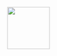<div id="header" align="center">
  <img src="[[https://media.giphy.com/media/M9gbBd9nbDrOTu1Mqx/giphy.gif](https://giphy.com/gifs/PermissionIO-plBdgZ6oVBLVdjwl6J)https://giphy.com/gifs/PermissionIO-plBdgZ6oVBLVdjwl6J](https://media4.giphy.com/media/v1.Y2lkPTc5MGI3NjExamdkMW5pcjF1NzYyZDFza2IwaHB0ajBjY2E1NW1ndXUwaHBoczFjcyZlcD12MV9pbnRlcm5hbF9naWZfYnlfaWQmY3Q9Zw/plBdgZ6oVBLVdjwl6J/giphy.gif)https://media4.giphy.com/media/v1.Y2lkPTc5MGI3NjExamdkMW5pcjF1NzYyZDFza2IwaHB0ajBjY2E1NW1ndXUwaHBoczFjcyZlcD12MV9pbnRlcm5hbF9naWZfYnlfaWQmY3Q9Zw/plBdgZ6oVBLVdjwl6J/giphy.gif" width="100"/>
</div>
